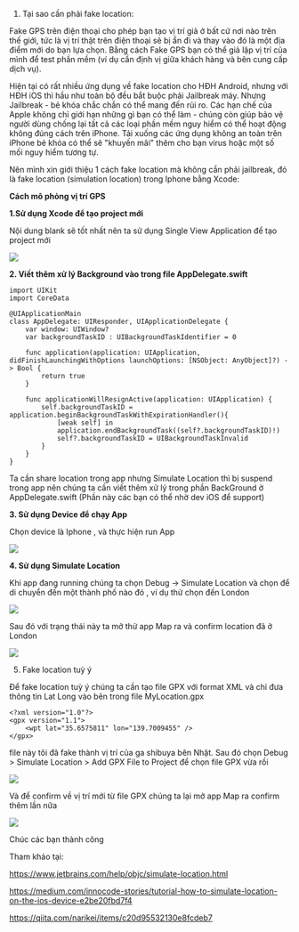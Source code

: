 1. Tại sao cần phải fake location:

Fake GPS trên điện thoại cho phép bạn tạo vị trí giả ở bất cứ nơi nào trên thế giới, tức là vị trí thật trên điện thoại sẽ bị ẩn đi và thay vào đó là một địa điểm mới do bạn lựa chọn. Bằng cách Fake GPS bạn có thể giả lập vị trí của mình để test phần mềm (ví dụ cần định vị giữa khách hàng và bên cung cấp dịch vụ).

Hiện tại có rất nhiều ứng dụng về fake location cho HĐH Android, nhưng với HĐH iOS thì hầu như toàn bộ đều bắt buộc phải Jailbreak máy. Nhưng Jailbreak - bẻ khóa chắc chắn có thể mang đến rủi ro. Các hạn chế của Apple không chỉ giới hạn những gì bạn có thể làm - chúng còn giúp bảo vệ người dùng chống lại tất cả các loại phần mềm nguy hiểm có thể hoạt động không đúng cách trên iPhone. Tải xuống các ứng dụng không an toàn trên iPhone bẻ khóa có thể sẽ "khuyến mãi" thêm cho bạn virus hoặc một số mối nguy hiểm tương tự.

Nên mình xin giới thiệu 1 cách fake location mà không cần phải jailbreak, đó là fake location (simulation location) trong Iphone bằng Xcode:

**Cách mô phỏng vị trí GPS**

**1.Sử dụng Xcode để tạo project mới**

Nội dung blank sẽ tốt nhất nên ta sử dụng Single View Application để tạo project mới

![](https://images.viblo.asia/4b43adda-c6a1-45a5-b517-662b49a4e367.png)

**2. Viết thêm xử lý Background vào trong file AppDelegate.swift**
```
import UIKit
import CoreData

@UIApplicationMain
class AppDelegate: UIResponder, UIApplicationDelegate {
    var window: UIWindow?
    var backgroundTaskID : UIBackgroundTaskIdentifier = 0

    func application(application: UIApplication, didFinishLaunchingWithOptions launchOptions: [NSObject: AnyObject]?) -> Bool {
        return true
    }

    func applicationWillResignActive(application: UIApplication) {
        self.backgroundTaskID = application.beginBackgroundTaskWithExpirationHandler(){
            [weak self] in
            application.endBackgroundTask((self?.backgroundTaskID)!)
            self?.backgroundTaskID = UIBackgroundTaskInvalid
        }
    }
}
```

Ta cần share location trong app nhưng Simulate Location thì bị suspend trong app nên chúng ta cần viết thêm xử lý trong phần BackGround ở AppDelegate.swift
(Phần này các bạn có thể nhờ dev iOS để support)

**3. Sử dụng Device để chạy App**

Chọn device là Iphone , và thực hiện run App

![](https://images.viblo.asia/bf786485-0cda-4976-a992-9df520091c5c.png)

**4. Sử dụng Simulate Location**

Khi app đang running chúng ta chọn Debug -> Simulate Location và chọn để di chuyển đến một thành phố nào đó , ví dụ thử chọn đến London

![](https://images.viblo.asia/28e49e73-f934-4173-9fbe-93cd4632cc1e.png)

Sau đó với trạng thái này ta mở thử app Map ra và confirm location đã ở London

![](https://images.viblo.asia/a87aa23a-3ae3-4347-adc8-64c2b376be24.png)

5. Fake location tuỳ ý

Để fake location tuỳ ý chúng ta cần tạo file GPX với format XML và chỉ đưa thông tin Lat Long vào bên trong file MyLocation.gpx

```
<?xml version="1.0"?>
<gpx version="1.1">
    <wpt lat="35.6575811" lon="139.7009455" />
</gpx>
```

file này tôi đã fake thành vị trí của ga shibuya bên Nhật.
Sau đó chọn Debug > Simulate Location > Add GPX File to Project để chọn file GPX vừa rồi

![](https://images.viblo.asia/5f68bf0c-1fe2-4537-a215-19069744e6b6.png)

Và để confirm về vị trí mới từ file GPX chúng ta lại mở app Map ra confirm thêm lần nữa

![](https://images.viblo.asia/c587f893-12fd-45ee-a693-5159b37aa946.png)

Chúc các bạn thành công

Tham khảo tại: 

https://www.jetbrains.com/help/objc/simulate-location.html

https://medium.com/innocode-stories/tutorial-how-to-simulate-location-on-the-ios-device-e2be20fbd7f4

https://qiita.com/narikei/items/c20d95532130e8fcdeb7